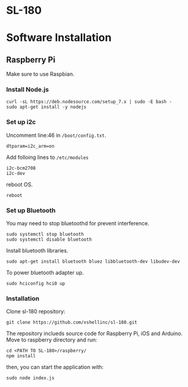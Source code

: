 # SL-180


# Software Installation

## Raspberry Pi

Make sure to use Raspbian.

### Install Node.js

```
curl -sL https://deb.nodesource.com/setup_7.x | sudo -E bash -
sudo apt-get install -y nodejs
```

### Set up i2c

Uncomment line:46 in `/boot/config.txt`.
```
dtparam=i2c_arm=on
```

Add folloing lines to `/etc/modules`
```
i2c-bcm2708
i2c-dev
```

reboot OS.
```
reboot
```

### Set up Bluetooth

You may need to stop bluetoothd for prevent interference.
```
sudo systemctl stop bluetooth
sudo systemctl disable bluetooth
```

Install bluetooth libraries.
```
sudo apt-get install bluetooth bluez libbluetooth-dev libudev-dev
```

To power bluetooth adapter up.
```
sudo hciconfig hci0 up
```

### Installation

Clone sl-180 repository:
```
git clone https://github.com/xshellinc/sl-180.git
```

The repository inclueds source code for Raspberry Pi, iOS and Arduino.
Move to raspberry directory and run:
```
cd <PATH TO SL-180>/raspberry/
npm install
```

then, you can start the application with:
```
sudo node index.js
```

